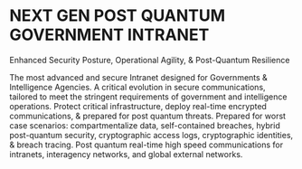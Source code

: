 # NEXT GEN POST QUANTUM GOVERNMENT INTRANET

Enhanced Security Posture, Operational Agility, & Post-Quantum Resilience

The most advanced and secure Intranet designed for Governments & Intelligence Agencies.
A critical evolution in secure communications, tailored to meet the stringent requirements of government and intelligence operations.
Protect critical infrastructure, deploy real-time encrypted communications, & prepared for post quantum threats.
Prepared for worst case scenarios: compartmentalize data, self-contained breaches, hybrid post-quantum security, cryptographic access logs, cryptographic identities, & breach tracing.
Post quantum real-time high speed communications for intranets, interagency networks, and global external networks.
